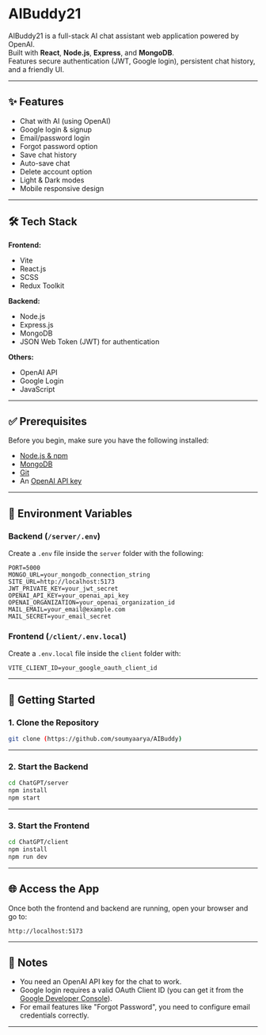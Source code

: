 # AIBuddy21

AIBuddy21 is a full-stack AI chat assistant web application powered by OpenAI.  
Built with **React**, **Node.js**, **Express**, and **MongoDB**.  
Features secure authentication (JWT, Google login), persistent chat history, and a friendly UI.

---

## ✨ Features

* Chat with AI (using OpenAI)
* Google login & signup
* Email/password login
* Forgot password option
* Save chat history
* Auto-save chat
* Delete account option
* Light & Dark modes
* Mobile responsive design

---

## 🛠️ Tech Stack

**Frontend:**

* Vite
* React.js
* SCSS
* Redux Toolkit

**Backend:**

* Node.js
* Express.js
* MongoDB
* JSON Web Token (JWT) for authentication

**Others:**

* OpenAI API
* Google Login
* JavaScript

---

## ✅ Prerequisites

Before you begin, make sure you have the following installed:

* [Node.js & npm](https://nodejs.org/)
* [MongoDB](https://www.mongodb.com/)
* [Git](https://git-scm.com/)
* An [OpenAI API key](https://openai.com/api/)

---

## 🔐 Environment Variables

### Backend (`/server/.env`)

Create a `.env` file inside the `server` folder with the following:

```
PORT=5000
MONGO_URL=your_mongodb_connection_string
SITE_URL=http://localhost:5173
JWT_PRIVATE_KEY=your_jwt_secret
OPENAI_API_KEY=your_openai_api_key
OPENAI_ORGANIZATION=your_openai_organization_id
MAIL_EMAIL=your_email@example.com
MAIL_SECRET=your_email_secret
```

### Frontend (`/client/.env.local`)

Create a `.env.local` file inside the `client` folder with:

```
VITE_CLIENT_ID=your_google_oauth_client_id
```

---

## 🚀 Getting Started

### 1. Clone the Repository

```bash
git clone (https://github.com/soumyaarya/AIBuddy)
```

---

### 2. Start the Backend

```bash
cd ChatGPT/server
npm install
npm start
```

---

### 3. Start the Frontend

```bash
cd ChatGPT/client
npm install
npm run dev
```

---

## 🌐 Access the App

Once both the frontend and backend are running, open your browser and go to:

```
http://localhost:5173
```

---

## 📌 Notes

* You need an OpenAI API key for the chat to work.
* Google login requires a valid OAuth Client ID (you can get it from the [Google Developer Console](https://console.cloud.google.com/)).
* For email features like "Forgot Password", you need to configure email credentials correctly.

---











